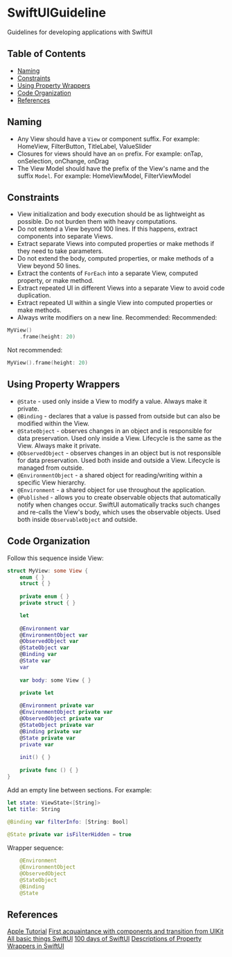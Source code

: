 # SwiftUIGuideline

Guidelines for developing applications with SwiftUI

## Table of Contents

- [Naming](#naming)
- [Constraints](#constraints)
- [Using Property Wrappers](#using-property-wrappers)
- [Code Organization](#code-organization)
- [References](#references)

## Naming

- Any View should have a `View` or component suffix. For example: HomeView, FilterButton, TitleLabel, ValueSlider
- Closures for views should have an `on` prefix. For example: onTap, onSelection, onChange, onDrag
- The View Model should have the prefix of the View's name and the suffix `Model`. For example: HomeViewModel, FilterViewModel

## Constraints

- View initialization and body execution should be as lightweight as possible. Do not burden them with heavy computations.
- Do not extend a View beyond 100 lines. If this happens, extract components into separate Views.
- Extract separate Views into computed properties or make methods if they need to take parameters.
- Do not extend the body, computed properties, or make methods of a View beyond 50 lines.
- Extract the contents of `ForEach` into a separate View, computed property, or make method.
- Extract repeated UI in different Views into a separate View to avoid code duplication.
- Extract repeated UI within a single View into computed properties or make methods.
- Always write modifiers on a new line. Recommended:
Recommended:
```swift
MyView()
    .frame(height: 20)
```
Not recommended:
```swift
MyView().frame(height: 20)
```

## Using Property Wrappers

- `@State` - used only inside a View to modify a value. Always make it private.
- `@Binding` - declares that a value is passed from outside but can also be modified within the View.
- `@StateObject` - observes changes in an object and is responsible for data preservation. Used only inside a View. Lifecycle is the same as the View. Always make it private.
- `@ObservedObject` - observes changes in an object but is not responsible for data preservation. Used both inside and outside a View. Lifecycle is managed from outside.
- `@EnvironmentObject` - a shared object for reading/writing within a specific View hierarchy.
- `@Environment` - a shared object for use throughout the application.
- `@Published` - allows you to create observable objects that automatically notify when changes occur. SwiftUI automatically tracks such changes and re-calls the View's body, which uses the observable objects. Used both inside `ObservableObject` and outside.


## Code Organization

Follow this sequence inside View:

```swift
struct MyView: some View {
    enum { }
    struct { }
 
    private enum { }
    private struct { }

    let
    
    @Environment var
    @EnvironmentObject var
    @ObservedObject var 
    @StateObject var 
    @Binding var 
    @State var 
    var
    
    var body: some View { }
    
    private let 

    @Environment private var
    @EnvironmentObject private var
    @ObservedObject private var 
    @StateObject private var 
    @Binding private var 
    @State private var 
    private var 
    
    init() { }
    
    private func () { }
}
```

Add an empty line between sections. For example:
```swift
let state: ViewState<[String]>
let title: String
    
@Binding var filterInfo: [String: Bool]

@State private var isFilterHidden = true
```

Wrapper sequence:

```swift
    @Environment
    @EnvironmentObject
    @ObservedObject 
    @StateObject 
    @Binding 
    @State
```

## References

[Apple Tutorial](https://developer.apple.com/tutorials/swiftui/)
[First acquaintance with components and transition from UIKit](https://github.com/SimpleBoilerplates/SwiftUI-Cheat-Sheet)
[All basic things SwiftUI](https://fuckingswiftui.com)
[100 days of SwiftUI](https://www.hackingwithswift.com/100/swiftui)
[Descriptions of Property Wrappers in SwiftUI](https://disk.yandex.ru/i/5C8sPIZwXVOC7g)

